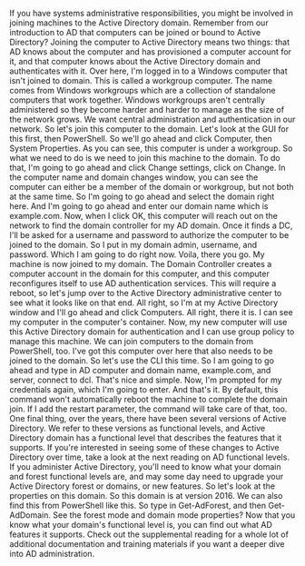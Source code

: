 If you have systems administrative responsibilities, you might be involved in
joining machines to the Active Directory domain. Remember from our introduction
to AD that computers can be joined or bound to Active Directory? Joining the
computer to Active Directory means two things: that AD knows about the computer
and has provisioned a computer account for it, and that computer knows about the
Active Directory domain and authenticates with it. Over here, I'm logged in to a
Windows computer that isn't joined to domain. This is called a workgroup
computer. The name comes from Windows workgroups which are a collection of
standalone computers that work together. Windows workgroups aren't centrally
administered so they become harder and harder to manage as the size of the
network grows. We want central administration and authentication in our network.
So let's join this computer to the domain. Let's look at the GUI for this first,
then PowerShell. So we'll go ahead and click Computer, then System Properties.
As you can see, this computer is under a workgroup. So what we need to do is we
need to join this machine to the domain. To do that, I'm going to go ahead and
click Change settings, click on Change. In the computer name and domain changes
window, you can see the computer can either be a member of the domain or
workgroup, but not both at the same time. So I'm going to go ahead and select
the domain right here. And I'm going to go ahead and enter our domain name which
is example.com. Now, when I click OK, this computer will reach out on the
network to find the domain controller for my AD domain. Once it finds a DC, I'll
be asked for a username and password to authorize the computer to be joined to
the domain. So I put in my domain admin, username, and password. Which I am
going to do right now. Voila, there you go. My machine is now joined to my
domain. The Domain Controller creates a computer account in the domain for this
computer, and this computer reconfigures itself to use AD authentication
services. This will require a reboot, so let's jump over to the Active Directory
administrative center to see what it looks like on that end. All right, so I'm
at my Active Directory window and I'll go ahead and click Computers. All right,
there it is. I can see my computer in the computer's container. Now, my new
computer will use this Active Directory domain for authentication and I can use
group policy to manage this machine. We can join computers to the domain from
PowerShell, too. I've got this computer over here that also needs to be joined
to the domain. So let's use the CLI this time. So I am going to go ahead and
type in AD computer and domain name, example.com, and server, connect to dcl.
That's nice and simple. Now, I'm prompted for my credentials again, which I'm
going to enter. And that's it. By default, this command won't automatically
reboot the machine to complete the domain join. If I add the restart parameter,
the command will take care of that, too. One final thing, over the years, there
have been several versions of Active Directory. We refer to these versions as
functional levels, and Active Directory domain has a functional level that
describes the features that it supports. If you're interested in seeing some of
these changes to Active Directory over time, take a look at the next reading on
AD functional levels. If you administer Active Directory, you'll need to know
what your domain and forest functional levels are, and may some day need to
upgrade your Active Directory forest or domains, or new features. So let's look
at the properties on this domain. So this domain is at version 2016. We can also
find this from PowerShell like this. So type in Get-AdForest, and then
Get-AdDomain. See the forest mode and domain mode properties? Now that you know
what your domain's functional level is, you can find out what AD features it
supports. Check out the supplemental reading for a whole lot of additional
documentation and training materials if you want a deeper dive into AD
administration.